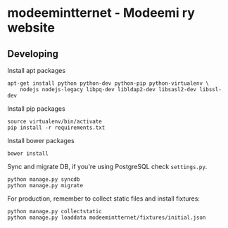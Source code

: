 modeemintternet - Modeemi ry website
====================================

## Developing

Install apt packages

    apt-get install python python-dev python-pip python-virtualenv \
        nodejs nodejs-legacy libpq-dev libldap2-dev libsasl2-dev libssl-dev

Install pip packages

    source virtualenv/bin/activate
    pip install -r requirements.txt

Install bower packages

    bower install

Sync and migrate DB, if you're using PostgreSQL check `settings.py`.

    python manage.py syncdb
    python manage.py migrate

For production, remember to collect static files and install fixtures:

    python manage.py collectstatic
    python manage.py loaddata modeemintternet/fixtures/initial.json
